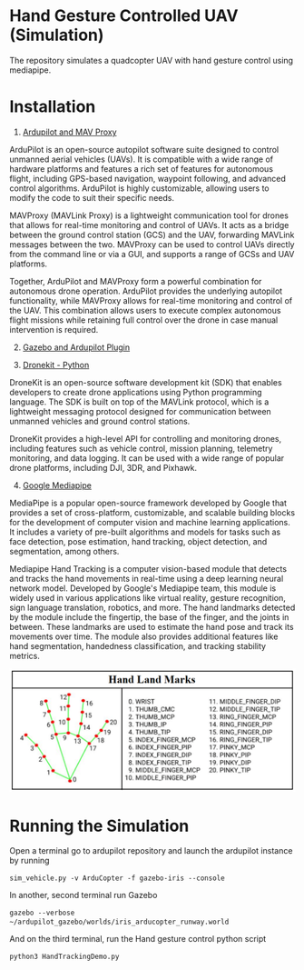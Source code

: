 # Hand Gesture Controlled UAV (Simulation)

The repository simulates a quadcopter UAV with hand gesture control using mediapipe. 

# Installation 

1. [Ardupilot and MAV Proxy ](https://github.com/2ashishmohan/-Hand-Gesture-Controlled-UAV-Ardupilot-ROS-Dronekit-/blob/main/Ardupilot%20and%20MAVProxy.md) 

ArduPilot is an open-source autopilot software suite designed to control unmanned aerial vehicles (UAVs). It is compatible with a wide range of hardware platforms and features a rich set of features for autonomous flight, including GPS-based navigation, waypoint following, and advanced control algorithms. ArduPilot is highly customizable, allowing users to modify the code to suit their specific needs.

MAVProxy (MAVLink Proxy) is a lightweight communication tool for drones that allows for real-time monitoring and control of UAVs. It acts as a bridge between the ground control station (GCS) and the UAV, forwarding MAVLink messages between the two. MAVProxy can be used to control UAVs directly from the command line or via a GUI, and supports a range of GCSs and UAV platforms.

Together, ArduPilot and MAVProxy form a powerful combination for autonomous drone operation. ArduPilot provides the underlying autopilot functionality, while MAVProxy allows for real-time monitoring and control of the UAV. This combination allows users to execute complex autonomous flight missions while retaining full control over the drone in case manual intervention is required.

2. [ Gazebo and Ardupilot Plugin](https://github.com/2ashishmohan/-Hand-Gesture-Controlled-UAV-Ardupilot-ROS-Dronekit-/blob/main/Gazebo%20and%20ArduPilot%20Plugin.md)

3. [ Dronekit - Python](https://github.com/2ashishmohan/-Hand-Gesture-Controlled-UAV-Ardupilot-ROS-Dronekit-/blob/main/Dronekit-Python.md)

DroneKit is an open-source software development kit (SDK) that enables developers to create drone applications using Python programming language. The SDK is built on top of the MAVLink protocol, which is a lightweight messaging protocol designed for communication between unmanned vehicles and ground control stations.

DroneKit provides a high-level API for controlling and monitoring drones, including features such as vehicle control, mission planning, telemetry monitoring, and data logging. It can be used with a wide range of popular drone platforms, including DJI, 3DR, and Pixhawk.

4. [ Google Mediapipe ](https://google.github.io/mediapipe/getting_started/install.html#installing-on-debian-and-ubuntu)

MediaPipe is a popular open-source framework developed by Google that provides a set of cross-platform, customizable, and scalable building blocks for the development of computer vision and machine learning applications. It includes a variety of pre-built algorithms and models for tasks such as face detection, pose estimation, hand tracking, object detection, and segmentation, among others.

Mediapipe Hand Tracking is a computer vision-based module that detects and tracks the hand movements in real-time using a deep learning neural network model. Developed by Google's Mediapipe team, this module is widely used in various applications like virtual reality, gesture recognition, sign language translation, robotics, and more. The hand landmarks detected by the module include the fingertip, the base of the finger, and the joints in between. These landmarks are used to estimate the hand pose and track its movements over time. The module also provides additional features like hand segmentation, handedness classification, and tracking stability metrics.

![Hand Landmark ](HandLandmarks.png) 


# Running the Simulation

Open a terminal go to ardupilot repository and launch the ardupilot instance by running

```
sim_vehicle.py -v ArduCopter -f gazebo-iris --console
``` 

In another, second terminal run Gazebo

```
gazebo --verbose ~/ardupilot_gazebo/worlds/iris_arducopter_runway.world
```

And on the third terminal, run the Hand gesture control python script

```
python3 HandTrackingDemo.py
```







